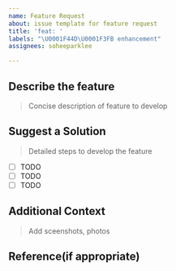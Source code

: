 ```yaml
---
name: Feature Request
about: issue template for feature request
title: 'feat: '
labels: "\U0001F44D\U0001F3FB enhancement"
assignees: soheeparklee

---
```


## Describe the feature

> Concise description of feature to develop 

## Suggest a Solution
> Detailed steps to develop the feature

- [ ] TODO
- [ ] TODO
- [ ] TODO

## Additional Context
> Add sceenshots, photos

## Reference(if appropriate)
